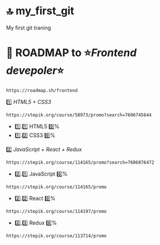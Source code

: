 # :top: my_first_git

My first git traning

# :rocket: ROADMAP to :star:***Frontend devepoler***:star:

```
https://roadmap.sh/frontend
```

:one: *HTML5 + CSS3* 
```
https://stepik.org/course/58973/promo?search=7606745644
```
* :one:.:one: HTML5 :zero:%
* :one:.:two: CSS3 :zero:%

:two: *JavaScript + React + Redux*
```
https://stepik.org/course/114165/promo?search=7606876472
```
* :two:.:one: JavaScript :zero:%
```
https://stepik.org/course/114165/promo
```
* :two:.:two: React :zero:%
```
https://stepik.org/course/114197/promo
```
* :two:.:three: Redux :zero:%
```
https://stepik.org/course/113714/promo
```